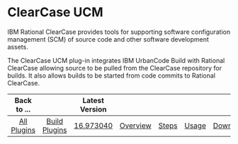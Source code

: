 
ClearCase UCM
=============


IBM Rational ClearCase provides tools for supporting software configuration management (SCM) of source code and other 
software development assets.


The ClearCase UCM plug-in integrates IBM UrbanCode Build with Rational ClearCase allowing
 source to be pulled from the ClearCase repository for builds. It also allows builds to be started from code commits to 
Rational ClearCase.





|Back to ...||Latest Version|||||
| :---: | :---: | :---: | :---: | :---: | :---: | :---: |
|[All Plugins](../../index.md)|[Build Plugins](../README.md)|[16.973040](https://raw.githubusercontent.com/UrbanCode/IBM-UCB-PLUGINS/main/files/ClearCaseUCM/ClearCaseUCM-16.973040.zip)|[Overview](overview.md)|[Steps](steps.md)|[Usage](usage.md)|[Downloads](downloads.md)|
